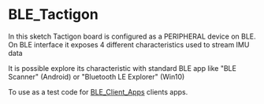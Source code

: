 # BLE_Tactigon

In this sketch Tactigon board is configured as a PERIPHERAL device on BLE.
On BLE interface it exposes 4 different characteristics used to stream IMU data


It is possible explore its characteristic with standard BLE app like "BLE Scanner" (Android) 
or "Bluetooth LE Explorer" (Win10)

To use as a test code for [BLE_Client_Apps](https://github.com/TactigonTeam/Intermediate-Codes/tree/master/BLE_Client_Apps) clients apps.
